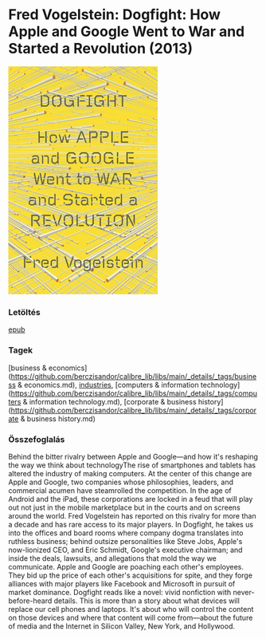 # <a name="id_642">Fred Vogelstein: Dogfight: How Apple and Google Went to War and Started a Revolution (2013)</a>
<img src="https://github.com/BercziSandor/calibre_lib/raw/main/libs/main/Fred%20Vogelstein/Dogfight_%20How%20Apple%20and%20Google%20Went%20%28642%29/cover.jpg" alt="cover" width="300"/>

### Letöltés
[epub](https://github.com/BercziSandor/calibre_lib/raw/main/libs/main/Fred%20Vogelstein/Dogfight_%20How%20Apple%20and%20Google%20Went%20%28642%29/Dogfight_%20How%20Apple%20and%20Google%20-%20Fred%20Vogelstein.epub)

### Tagek
[business & economics](https://github.com/berczisandor/calibre_lib/libs/main/_details/_tags/business & economics.md), [industries](https://github.com/berczisandor/calibre_lib/libs/main/_details/_tags/industries.md), [computers & information technology](https://github.com/berczisandor/calibre_lib/libs/main/_details/_tags/computers & information technology.md), [corporate & business history](https://github.com/berczisandor/calibre_lib/libs/main/_details/_tags/corporate & business history.md)

### Összefoglalás
<div>
<p>Behind the bitter rivalry between Apple and Google—and how it's reshaping the way we think about technologyThe rise of smartphones and tablets has altered the industry of making computers. At the center of this change are Apple and Google, two companies whose philosophies, leaders, and commercial acumen have steamrolled the competition. In the age of Android and the iPad, these corporations are locked in a feud that will play out not just in the mobile marketplace but in the courts and on screens around the world. Fred Vogelstein has reported on this rivalry for more than a decade and has rare access to its major players. In Dogfight, he takes us into the offices and board rooms where company dogma translates into ruthless business; behind outsize personalities like Steve Jobs, Apple's now-lionized CEO, and Eric Schmidt, Google's executive chairman; and inside the deals, lawsuits, and allegations that mold the way we communicate. Apple and Google are poaching each other's employees. They bid up the price of each other's acquisitions for spite, and they forge alliances with major players like Facebook and Microsoft in pursuit of market dominance. Dogfight reads like a novel: vivid nonfiction with never-before-heard details. This is more than a story about what devices will replace our cell phones and laptops. It's about who will control the content on those devices and where that content will come from—about the future of media and the Internet in Silicon Valley, New York, and Hollywood.</p></div>


